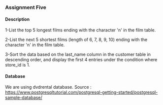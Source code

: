 ### Assignment Five
#### Description
1-List the top 5 longest films ending with the character 'n' in the film table.

2-List the next 5 shortest films (length of 6, 7, 8, 9, 10) ending with the character 'n' in the film table.

3-Sort the data based on the last_name column in the customer table in descending order, and display the first 4 entries under the condition where store_id is 1.

#### Database
We are using dvdrental database.
Source : https://www.postgresqltutorial.com/postgresql-getting-started/postgresql-sample-database/